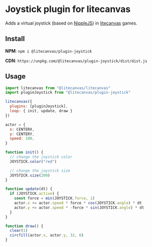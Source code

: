 # Joystick plugin for litecanvas

Adds a virtual joystick (based on [NippleJS](https://www.npmjs.com/package/nipplejs)) in [litecanvas](https://github.com/litecanvas/engine) games.

## Install

**NPM**: `npm i @litecanvas/plugin-joystick`

**CDN**: `https://unpkg.com/@litecanvas/plugin-joystick/dist/dist.js`

## Usage

```js
import litecanvas from "@litecanvas/litecanvas"
import pluginJoystick from "@litecanvas/plugin-joystick"

litecanvas({
  plugins: [pluginJoystick],
  loop: { init, update, draw }
})

actor = {
  x: CENTERX,
  y: CENTERY,
  speed: 100,
}

function init() {
  // change the joystick color
  JOYSTICK.color("red")

  // change the joystick size
  JOYSTICK.size(200)
}

function update(dt) {
  if (JOYSTICK.active) {
    const force = min(JOYSTICK.force, 1)
    actor.x += actor.speed * force * cos(JOYSTICK.angle) * dt
    actor.y += actor.speed * -force * sin(JOYSTICK.angle) * dt
  }
}

function draw() {
  clear(1)
  circfill(actor.x, actor.y, 32, 6)
}
```
